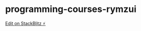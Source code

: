 # programming-courses-rymzui

[Edit on StackBlitz ⚡️](https://stackblitz.com/edit/programming-courses-rymzui)